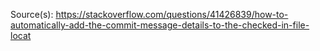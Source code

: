 Source(s):
https://stackoverflow.com/questions/41426839/how-to-automatically-add-the-commit-message-details-to-the-checked-in-file-locat
